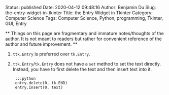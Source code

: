 Status: published
Date: 2020-04-12 09:48:16
Author: Benjamin Du
Slug: the-entry-widget-in-tkinter
Title: the Entry Widget in Tkinter
Category: Computer Science
Tags: Computer Science, Python, programming, Tkinter, GUI, Entry

**
Things on this page are fragmentary and immature notes/thoughts of the author.
It is not meant to readers but rather for convenient reference of the author and future improvement.
**


1. `ttk.Entry` is preferred over `tk.Entry`.

2. `ttk.Entry`/`tk.Entry` does not have a `set` method to set the text directly.
    Instead,
    you have to first delete the text and then insert text into it.

        :::python
        entry.delete(0, tk.END)
        entry.insert(0, text)